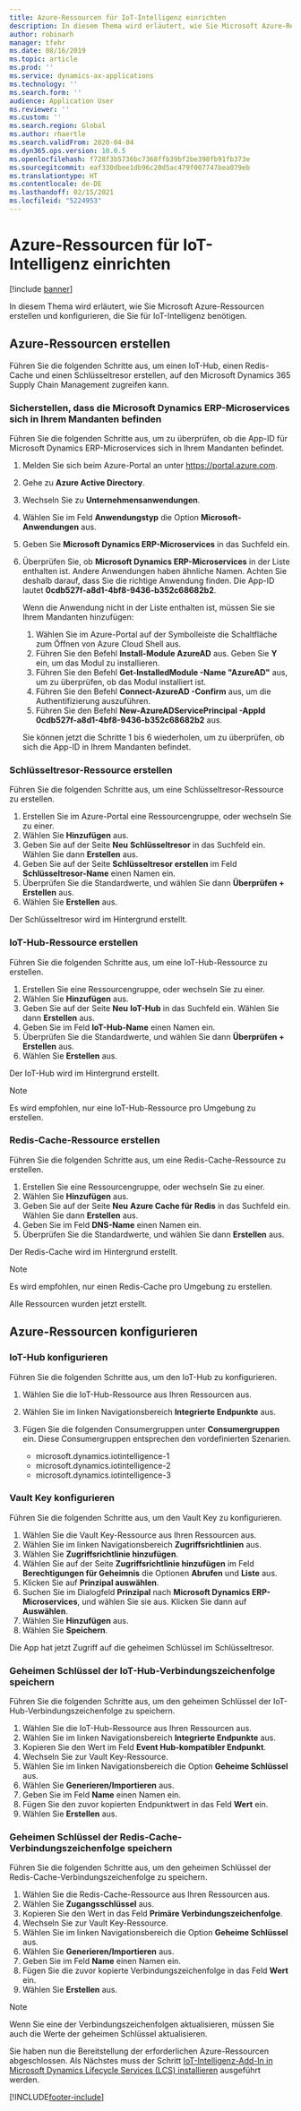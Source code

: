 ```yaml
---
title: Azure-Ressourcen für IoT-Intelligenz einrichten
description: In diesem Thema wird erläutert, wie Sie Microsoft Azure-Ressourcen erstellen und konfigurieren, die Sie für IoT-Intelligenz benötigen.
author: robinarh
manager: tfehr
ms.date: 08/16/2019
ms.topic: article
ms.prod: ''
ms.service: dynamics-ax-applications
ms.technology: ''
ms.search.form: ''
audience: Application User
ms.reviewer: ''
ms.custom: ''
ms.search.region: Global
ms.author: rhaertle
ms.search.validFrom: 2020-04-04
ms.dyn365.ops.version: 10.0.5
ms.openlocfilehash: f728f3b5736bc7368ffb39bf2be398fb91fb373e
ms.sourcegitcommit: eaf330dbee1db96c20d5ac479f007747bea079eb
ms.translationtype: HT
ms.contentlocale: de-DE
ms.lasthandoff: 02/15/2021
ms.locfileid: "5224953"
---
```

# <a name="set-up-azure-resources-for-iot-intelligence"></a>Azure-Ressourcen für IoT-Intelligenz einrichten

[!include [banner](../../includes/banner.md)]

In diesem Thema wird erläutert, wie Sie Microsoft Azure-Ressourcen erstellen und konfigurieren, die Sie für IoT-Intelligenz benötigen.

## <a name="create-azure-resources"></a>Azure-Ressourcen erstellen

Führen Sie die folgenden Schritte aus, um einen IoT-Hub, einen Redis-Cache und einen Schlüsseltresor erstellen, auf den Microsoft Dynamics 365 Supply Chain Management zugreifen kann.

### <a name="verify-that-the-microsoft-dynamics-erp-microservices-first-party-app-id-is-in-your-tenant"></a>Sicherstellen, dass die Microsoft Dynamics ERP-Microservices sich in Ihrem Mandanten befinden

Führen Sie die folgenden Schritte aus, um zu überprüfen, ob die App-ID für Microsoft Dynamics ERP-Microservices sich in Ihrem Mandanten befindet.

1. Melden Sie sich beim Azure-Portal an unter <https://portal.azure.com>.
2. Gehe zu **Azure Active Directory**.
3. Wechseln Sie zu **Unternehmensanwendungen**.
4. Wählen Sie im Feld **Anwendungstyp** die Option **Microsoft-Anwendungen** aus.
5. Geben Sie **Microsoft Dynamics ERP-Microservices** in das Suchfeld ein.
6. Überprüfen Sie, ob **Microsoft Dynamics ERP-Microservices** in der Liste enthalten ist. Andere Anwendungen haben ähnliche Namen. Achten Sie deshalb darauf, dass Sie die richtige Anwendung finden. Die App-ID lautet **0cdb527f-a8d1-4bf8-9436-b352c68682b2**.

    Wenn die Anwendung nicht in der Liste enthalten ist, müssen Sie sie Ihrem Mandanten hinzufügen:

    1. Wählen Sie im Azure-Portal auf der Symbolleiste die Schaltfläche zum Öffnen von Azure Cloud Shell aus.
    2. Führen Sie den Befehl **Install-Module AzureAD** aus. Geben Sie **Y** ein, um das Modul zu installieren.
    3. Führen Sie den Befehl **Get-InstalledModule -Name "AzureAD"** aus, um zu überprüfen, ob das Modul installiert ist.
    4. Führen Sie den Befehl **Connect-AzureAD -Confirm** aus, um die Authentifizierung auszuführen.
    5. Führen Sie den Befehl **New-AzureADServicePrincipal -AppId 0cdb527f-a8d1-4bf8-9436-b352c68682b2** aus.

    Sie können jetzt die Schritte 1 bis 6 wiederholen, um zu überprüfen, ob sich die App-ID in Ihrem Mandanten befindet.

### <a name="create-a-key-vault-resource"></a>Schlüsseltresor-Ressource erstellen

Führen Sie die folgenden Schritte aus, um eine Schlüsseltresor-Ressource zu erstellen.

1. Erstellen Sie im Azure-Portal eine Ressourcengruppe, oder wechseln Sie zu einer.
2. Wählen Sie **Hinzufügen** aus.
3. Geben Sie auf der Seite **Neu** **Schlüsseltresor** in das Suchfeld ein. Wählen Sie dann **Erstellen** aus.
4. Geben Sie auf der Seite **Schlüsseltresor erstellen** im Feld **Schlüsseltresor-Name** einen Namen ein.
5. Überprüfen Sie die Standardwerte, und wählen Sie dann **Überprüfen + Erstellen** aus.
6. Wählen Sie **Erstellen** aus.

Der Schlüsseltresor wird im Hintergrund erstellt.

### <a name="create-an-iot-hub-resource"></a>IoT-Hub-Ressource erstellen

Führen Sie die folgenden Schritte aus, um eine IoT-Hub-Ressource zu erstellen.

1. Erstellen Sie eine Ressourcengruppe, oder wechseln Sie zu einer.
2. Wählen Sie **Hinzufügen** aus.
3. Geben Sie auf der Seite **Neu** **IoT-Hub** in das Suchfeld ein. Wählen Sie dann **Erstellen** aus.
4. Geben Sie im Feld **IoT-Hub-Name** einen Namen ein.
5. Überprüfen Sie die Standardwerte, und wählen Sie dann **Überprüfen + Erstellen** aus.
6. Wählen Sie **Erstellen** aus.

Der IoT-Hub wird im Hintergrund erstellt.

> [!NOTE]
> Es wird empfohlen, nur eine IoT-Hub-Ressource pro Umgebung zu erstellen.

### <a name="create-a-redis-cache-resource"></a>Redis-Cache-Ressource erstellen

Führen Sie die folgenden Schritte aus, um eine Redis-Cache-Ressource zu erstellen.

1. Erstellen Sie eine Ressourcengruppe, oder wechseln Sie zu einer.
2. Wählen Sie **Hinzufügen** aus.
3. Geben Sie auf der Seite **Neu** **Azure Cache für Redis** in das Suchfeld ein. Wählen Sie dann **Erstellen** aus.
4. Geben Sie im Feld **DNS-Name** einen Namen ein.
5. Überprüfen Sie die Standardwerte, und wählen Sie dann **Erstellen** aus.

Der Redis-Cache wird im Hintergrund erstellt.

> [!NOTE]
> Es wird empfohlen, nur einen Redis-Cache pro Umgebung zu erstellen.

Alle Ressourcen wurden jetzt erstellt.

## <a name="configure-the-azure-resources"></a>Azure-Ressourcen konfigurieren

### <a name="configure-the-iot-hub"></a>IoT-Hub konfigurieren

Führen Sie die folgenden Schritte aus, um den IoT-Hub zu konfigurieren.

1. Wählen Sie die IoT-Hub-Ressource aus Ihren Ressourcen aus.
2. Wählen Sie im linken Navigationsbereich **Integrierte Endpunkte** aus.
3. Fügen Sie die folgenden Consumergruppen unter **Consumergruppen** ein. Diese Consumergruppen entsprechen den vordefinierten Szenarien.

    + microsoft.dynamics.iotintelligence-1
    + microsoft.dynamics.iotintelligence-2
    + microsoft.dynamics.iotintelligence-3

### <a name="configure-the-key-vault"></a>Vault Key konfigurieren

Führen Sie die folgenden Schritte aus, um den Vault Key zu konfigurieren.

1. Wählen Sie die Vault Key-Ressource aus Ihren Ressourcen aus.
2. Wählen Sie im linken Navigationsbereich **Zugriffsrichtlinien** aus.
3. Wählen Sie **Zugriffsrichtlinie hinzufügen**.
4. Wählen Sie auf der Seite **Zugriffsrichtlinie hinzufügen** im Feld **Berechtigungen für Geheimnis** die Optionen **Abrufen** und **Liste** aus.
5. Klicken Sie auf **Prinzipal auswählen**.
6. Suchen Sie im Dialogfeld **Prinzipal** nach **Microsoft Dynamics ERP-Microservices**, und wählen Sie sie aus. Klicken Sie dann auf **Auswählen**.
7. Wählen Sie **Hinzufügen** aus.
8. Wählen Sie **Speichern**.

Die App hat jetzt Zugriff auf die geheimen Schlüssel im Schlüsseltresor.

### <a name="save-the-iot-hub-connection-string-secret"></a>Geheimen Schlüssel der IoT-Hub-Verbindungszeichenfolge speichern

Führen Sie die folgenden Schritte aus, um den geheimen Schlüssel der IoT-Hub-Verbindungszeichenfolge zu speichern.

1. Wählen Sie die IoT-Hub-Ressource aus Ihren Ressourcen aus.
2. Wählen Sie im linken Navigationsbereich **Integrierte Endpunkte** aus.
3. Kopieren Sie den Wert im Feld **Event Hub-kompatibler Endpunkt**.
4. Wechseln Sie zur Vault Key-Ressource.
5. Wählen Sie im linken Navigationsbereich die Option **Geheime Schlüssel** aus.
6. Wählen Sie **Generieren/Importieren** aus.
7. Geben Sie im Feld **Name** einen Namen ein.
8. Fügen Sie den zuvor kopierten Endpunktwert in das Feld **Wert** ein.
9. Wählen Sie **Erstellen** aus.

### <a name="save-the-redis-cache-connection-string-secret"></a>Geheimen Schlüssel der Redis-Cache-Verbindungszeichenfolge speichern

Führen Sie die folgenden Schritte aus, um den geheimen Schlüssel der Redis-Cache-Verbindungszeichenfolge zu speichern.

1. Wählen Sie die Redis-Cache-Ressource aus Ihren Ressourcen aus.
2. Wählen Sie **Zugangsschlüssel** aus.
3. Kopieren Sie den Wert in das Feld **Primäre Verbindungszeichenfolge**.
4. Wechseln Sie zur Vault Key-Ressource.
5. Wählen Sie im linken Navigationsbereich die Option **Geheime Schlüssel** aus.
6. Wählen Sie **Generieren/Importieren** aus.
7. Geben Sie im Feld **Name** einen Namen ein.
8. Fügen Sie die zuvor kopierte Verbindungszeichenfolge in das Feld **Wert** ein.
9. Wählen Sie **Erstellen** aus.

> [!NOTE]
> Wenn Sie eine der Verbindungszeichenfolgen aktualisieren, müssen Sie auch die Werte der geheimen Schlüssel aktualisieren.

Sie haben nun die Bereitstellung der erforderlichen Azure-Ressourcen abgeschlossen. Als Nächstes muss der Schritt [IoT-Intelligenz-Add-In in Microsoft Dynamics Lifecycle Services (LCS) installieren](iot-lcs-setup.md) ausgeführt werden.


[!INCLUDE[footer-include](../../includes/footer-banner.md)]